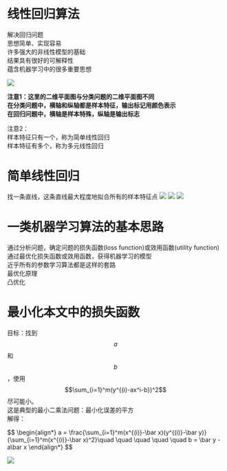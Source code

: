 # 线性回归算法

解决回归问题  
思想简单、实现容易  
许多强大的非线性模型的基础  
结果具有很好的可解释性  
蕴含机器学习中的很多重要思想  

![](http://windmissing.github.io\images\2019\43.png)

**注意1：这里的二维平面图与分类问题的二维平面图不同**  
**在分类问题中，横轴和纵轴都是样本特征，输出标记用颜色表示**  
**在回归问题中，横轴是样本特殊，纵轴是输出标志**

注意2：  
样本特征只有一个，称为简单线性回归  
样本特征有多个，称为多元线性回归

# 简单线性回归

找一条直线，这条直线最大程度地拟合所有的样本特征点
![](http://windmissing.github.io\images\2019\44.png)
![](http://windmissing.github.io\images\2019\45.png)
![](http://windmissing.github.io\images\2019\46.png)

# 一类机器学习算法的基本思路
通过分析问题，确定问题的损失函数(loss function)或效用函数(utility function)  
通过最优化损失函数或效用函数，获得机器学习的模型  
近乎所有的参数学习算法都是这样的套路  
最优化原理  
凸优化  

# 最小化本文中的损失函数

目标：找到$${a}$$和$${b}$$，使用$$\sum_{i=1}^m(y^{(i)-ax^i-b})^2$$尽可能小。  
这是典型的最小二乘法问题：最小化误差的平方  
解得：  

\$$
\begin{align*}
a = \frac{\sum_{i=1}^m(x^{(i)}-\bar x)(y^{(i)}-\bar y)}{\sum_{i=1}^m(x^{(i)}-\bar x)^2}\quad \quad \quad \quad \quad b = \bar y - a\bar x 
\end{align*}
$$

![](http://windmissing.github.io/images/2019/47.png)
